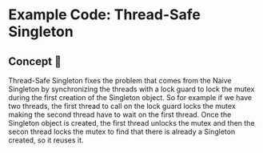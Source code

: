 # Example Code: Thread-Safe Singleton

## Concept :dart:

Thread-Safe Singleton fixes the problem that comes from the Naive Singleton by synchronizing the threads with a lock guard to lock the mutex during the first creation of the Singleton object. So for example if we have two threads, the first thread to call on the lock guard locks the mutex making the second thread have to wait on the first thread. Once the Singleton object is created, the first thread unlocks the mutex and then the secon thread locks the mutex to find that there is already a Singleton created, so it reuses it.
